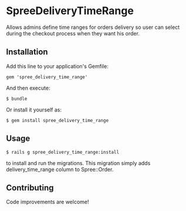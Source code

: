 # SpreeDeliveryTimeRange

Allows admins define time ranges for orders delivery so user can select during the checkout process when they want his order.

## Installation

Add this line to your application's Gemfile:

    gem 'spree_delivery_time_range'

And then execute:

    $ bundle

Or install it yourself as:

    $ gem install spree_delivery_time_range

## Usage

    $ rails g spree_delivery_time_range:install

to install and run the migrations. This migration simply
adds delivery_time_range column to Spree::Order.

## Contributing

Code improvements are welcome!
